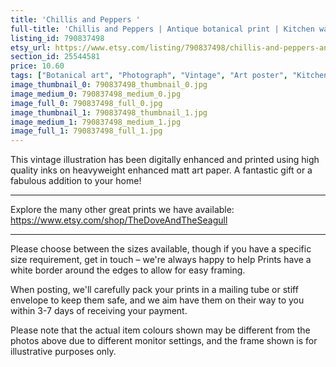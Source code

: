 ```yaml
---
title: 'Chillis and Peppers '
full-title: 'Chillis and Peppers | Antique botanical print | Kitchen wall art | Gardening and seed poster | Vintage home decor | AB17'
listing_id: 790837498
etsy_url: https://www.etsy.com/listing/790837498/chillis-and-peppers-antique-botanical?utm_source=site&utm_medium=api&utm_campaign=api
section_id: 25544581
price: 10.60
tags: ["Botanical art", "Photograph", "Vintage", "Art poster", "Kitchen wall art", "Vegetables print", "Home decor", "Kitchen print", "Antique botanical", "Gardening print", "Gardening wall art", "Cooking", "Chilli pepper"]
image_thumbnail_0: 790837498_thumbnail_0.jpg
image_medium_0: 790837498_medium_0.jpg
image_full_0: 790837498_full_0.jpg
image_thumbnail_1: 790837498_thumbnail_1.jpg
image_medium_1: 790837498_medium_1.jpg
image_full_1: 790837498_full_1.jpg
---
```

This vintage illustration has been digitally enhanced and printed using high quality inks on heavyweight enhanced matt art paper. A fantastic gift or a fabulous addition to your home!
 
---

Explore the many other great prints we have available: https://www.etsy.com/shop/TheDoveAndTheSeagull

---

Please choose between the sizes available, though if you have a specific size requirement, get in touch – we&#39;re always happy to help Prints have a white border around the edges to allow for easy framing.

When posting, we&#39;ll carefully pack your prints in a mailing tube or stiff envelope to keep them safe, and we aim have them on their way to you within 3-7 days of receiving your payment.

Please note that the actual item colours shown may be different from the photos above due to different monitor settings, and the frame shown is for illustrative purposes only.
